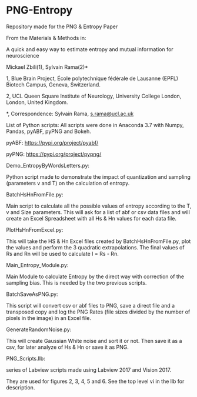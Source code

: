# PNG-Entropy
Repository made for the PNG &amp; Entropy Paper

From the Materials & Methods in:
    
A quick and easy way to estimate entropy and mutual information for neuroscience

Mickael Zbili(1), Sylvain Rama(2)*

1, Blue Brain Project, École polytechnique fédérale de Lausanne (EPFL) Biotech Campus, Geneva, Switzerland.

2, UCL Queen Square Institute of Neurology, University College London, London, United Kingdom.

*, Correspondence: Sylvain Rama, s.rama@ucl.ac.uk


List of Python scripts:
All scripts were done in Anaconda 3.7 with Numpy, Pandas, pyABF, pyPNG and Bokeh.

pyABF: https://pypi.org/project/pyabf/

pyPNG: https://pypi.org/project/pypng/

Demo_EntropyByWordsLetters.py: 

Python script made to demonstrate the impact of quantization and sampling (parameters v and T) on the calculation of entropy.

BatchHsHnFromFile.py:

Main script to calculate all the possible values of entropy according to the T, v and Size parameters.
This will ask for a list of abf or csv data files and will create an Excel Spreadsheet with all Hs & Hn values for each data file.

PlotHsHnFromExcel.py:

This will take the HS & Hn Excel files created by BatchHsHnFromFile.py, plot the values and perform the 3 quadratic extrapolations.
The final values of Rs and Rn will be used to calculate I = Rs - Rn.

Main_Entropy_Module.py:

Main Module to calculate Entropy by the direct way with correction of the sampling bias. This is needed by the two previous scripts.

BatchSaveAsPNG.py:

This script will convert csv or abf files to PNG, save a direct file and a transposed copy and log the PNG Rates (file sizes divided by the number of pixels in the image) in an Excel file.

GenerateRandomNoise.py:

This will create Gaussian White noise and sort it or not. Then save it as a csv, for later analyze of Hs & Hn or save it as PNG.

PNG_Scripts.llb: 

series of Labview scripts made using Labview 2017 and Vision 2017.

They are used for figures 2, 3, 4, 5 and 6. See the top level vi in the llb for description.
